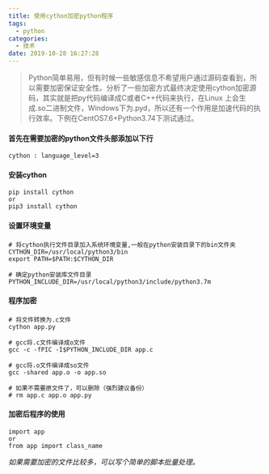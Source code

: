 ```yaml
---
title: 使用cython加密python程序
tags:
  - python
categories:
  - 技术
date: 2019-10-28 16:27:28
---
```


>Python简单易用，但有时候一些敏感信息不希望用户通过源码查看到，所以需要加密保证安全性。分析了一些加密方式最终决定使用cython加密源码，其实就是把py代码编译成C或者C++代码来执行，在Linux 上会生成.so二进制文件，Windows下为.pyd，所以还有一个作用是加速代码的执行效率。下例在CentOS7.6+Python3.74下测试通过。

<!-- more -->

#### 首先在需要加密的python文件头部添加以下行
```
cython : language_level=3
```

#### 安装cython
```
pip install cython
or
pip3 install cython
```
#### 设置环境变量
```
# 将cython执行文件目录加入系统环境变量,一般在python安装目录下的bin文件夹
CYTHON_DIR=/usr/local/python3/bin
export PATH=$PATH:$CYTHON_DIR

# 确定python安装库文件目录
PYTHON_INCLUDE_DIR=/usr/local/python3/include/python3.7m
```

#### 程序加密
```
# 将文件转换为.c文件
cython app.py

# gcc将.c文件编译成o文件
gcc -c -fPIC -I$PYTHON_INCLUDE_DIR app.c 

# gcc将.o文件编译成so文件
gcc -shared app.o -o app.so

# 如果不需要原文件了，可以删除（强烈建议备份）
# rm app.c app.o app.py
```

#### 加密后程序的使用
```
import app
or
from app import class_name
```

*如果需要加密的文件比较多，可以写个简单的脚本批量处理。*

















